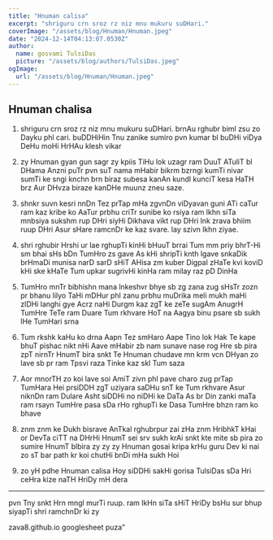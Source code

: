 ```yaml
---
title: "Hnuman calisa"
excerpt: "shriguru crn sroz rz niz mnu mukuru suDHari."
coverImage: "/assets/blog/Hnuman/Hnuman.jpeg"
date: "2024-12-14T04:13:07.0530Z"
author:
  name: gosvami TulsiDas
  picture: "/assets/blog/authors/TulsiDas.jpeg"
ogImage:
  url: "/assets/blog/Hnuman/Hnuman.jpeg"
---
```

## Hnuman chalisa
1. shriguru crn sroz rz
niz mnu mukuru suDHari.
brnAu rghubr biml zsu
zo Dayku phl cari.
buDDHiHin Tnu zanike
sumiro pvn kumar
bl buDHi viDya DeHu moHi
HrHAu klesh vikar

2. zy Hnuman gyan gun sagr
zy kpiis TiHu lok uzagr
ram DuuT ATuliT bl DHama
Anzni puTr pvn suT nama
mHabir bikrm bzrngi
kumTi nivar sumTi ke sngi
knchn brn biraz subesa
kanAn kundl kunciT kesa
HaTH brz Aur DHvza biraze
kanDHe muunz zneu saze.

3. shnkr suvn kesri nnDn
Tez prTap mHa zgvnDn
viDyavan guni ATi caTur
ram kaz kribe ko AaTur
prbhu criTr sunibe ko rsiya
ram lkhn siTa mnbsiya
sukshm rup DHri siyHi Dikhava
vikt rup DHri lnk zrava
bhiim ruup DHri Asur sHare
ramcnDr ke kaz svare.
lay szivn lkhn ziyae.

4. shri rghubir Hrshi ur lae
rghupTi kinHi bHuuT brrai
Tum mm priy bhrT-Hi sm bhai
sHs bDn TumHro zs gave
As kHi shripTi knth lgave
snkaDik brHmaDi munisa
narD sarD sHiT AHisa
zm kuber Digpal zHaTe
kvi koviD kHi ske kHaTe
Tum upkar sugrivHi kinHa
ram milay raz pD DinHa

5. TumHro mnTr bibhishn mana
lnkeshvr bhye sb zg zana
zug sHsTr zozn pr bhanu
lilyo TaHi mDHur phl zanu
prbhu muDrika meli mukh maHi
zlDHi langhi gye Acrz naHi
Durgm kaz zgT ke zeTe
sugAm AnugrH TumHre TeTe
ram Duare Tum rkhvare
HoT na Aagya binu psare
sb sukh lHe TumHari srna

6. Tum rkshk kaHu ko drna
Aapn Tez smHaro Aape
Tino lok Hak Te kape
bhuT pishac nikt nHi Aave
mHabir zb nam sunave
nase rog Hre sb pira
zpT nirnTr HnumT bira
snkt Te Hnuman chudave
mn krm vcn DHyan zo lave
sb pr ram Tpsvi raza
Tinke kaz skl Tum saza

7. Aor mnorTH zo koi lave
soi AmiT zivn phl pave
charo zug prTap TumHara
Hei prsiDDH zgT uziyara
saDHu snT ke Tum rkhvare
Asur niknDn ram Dulare
Asht siDDHi no niDHi ke DaTa
As br Din zanki maTa
ram rsayn TumHre pasa
sDa rHo rghupTi ke Dasa
TumHre bhzn ram ko bhave

8. znm znm ke Dukh bisrave
AnTkal rghubrpur zai
zHa znm HribhkT kHai
or DevTa ciTT na DHrHi
HnumT sei srv sukh krAi
snkt kte mite sb pira
zo sumire HnumT blbira
zy zy zy Hnuman gosai
kripa krHu guru Dev ki nai
zo sT bar path kr koi
chutHi bnDi mHa sukh Hoi

9. zo yH pdhe Hnuman calisa
Hoy siDDHi sakHi gorisa
TulsiDas sDa Hri ceHra
kize naTH HriDy mH dera

*******

pvn Tny snkt Hrn
mngl murTi ruup.
ram lkHn siTa sHiT
HriDy bsHu sur bhup
siyapTi shri ramchnDr ki zy

zava8.github.io googlesheet puza"